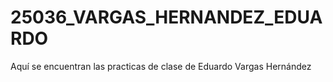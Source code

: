 # 25036_VARGAS_HERNANDEZ_EDUARDO
Aquí se encuentran las practicas de clase de Eduardo Vargas Hernández
